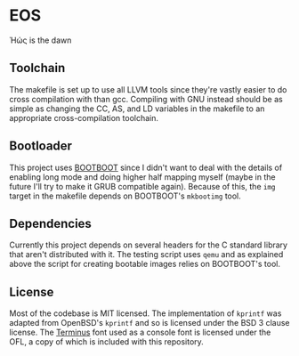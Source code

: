 # EOS

Ἠώς is the dawn

## Toolchain

The makefile is set up to use all LLVM tools since they're vastly easier to do
cross compilation with than gcc. Compiling with GNU instead should be as simple
as changing the CC, AS, and LD variables in the makefile to an appropriate
cross-compilation toolchain.

## Bootloader

This project uses [BOOTBOOT](https://gitlab.com/bztsrc/bootboot/) since I didn't
want to deal with the details of enabling long mode and doing higher half
mapping myself (maybe in the future I'll try to make it GRUB compatible again).
Because of this, the `img` target in the makefile depends on BOOTBOOT's
`mkbootimg` tool.

## Dependencies

Currently this project depends on several headers for the C standard library
that aren't distributed with it. The testing script uses `qemu` and as explained
above the script for creating bootable images relies on BOOTBOOT's tool.

## License

Most of the codebase is MIT licensed. The implementation of `kprintf` was 
adapted from OpenBSD's `kprintf` and so is licensed under the BSD 3 clause license. The [Terminus](https://terminus-font.sourceforge.net/)
font used as a console font is licensed under the OFL, a copy of which is
included with this repository.
